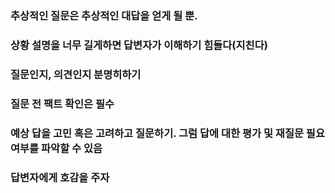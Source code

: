 ### 추상적인 질문은 추상적인 대답을 얻게 될 뿐.

### 상황 설명을 너무 길게하면 답변자가 이해하기 힘들다(지친다)

### 질문인지, 의견인지 분명히하기

### 질문 전 팩트 확인은 필수

### 예상 답을 고민 혹은 고려하고 질문하기. 그럼 답에 대한 평가 및 재질문 필요 여부를 파악할 수 있음

### 답변자에게 호감을 주자